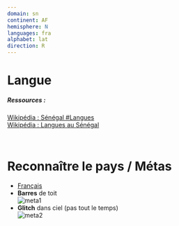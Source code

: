 ```yaml
---
domain: sn
continent: AF
hemisphere: N
languages: fra
alphabet: lat
direction: R
---
```


# Langue

##### Ressources :

[Wikipédia : Sénégal #Langues](https://fr.wikipedia.org/wiki/S%C3%A9n%C3%A9gal#Langues)  
[Wikipédia : Langues au Sénégal](https://fr.wikipedia.org/wiki/Langues_au_S%C3%A9n%C3%A9gal)


<br/>

# Reconnaître le pays / Métas

- [Français](https://fr.wikipedia.org/wiki/Association_internationale_des_r%C3%A9gions_francophones)
- **Barres** de toit  
  ![meta1](/images/sn_geoguessr.png)
- **Glitch** dans ciel (pas tout le temps)  
  ![meta2](/images/sn_geoguessr2.png)
